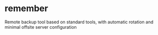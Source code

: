 # remember
Remote backup tool based on standard tools, with automatic rotation and minimal offsite server configuration 

